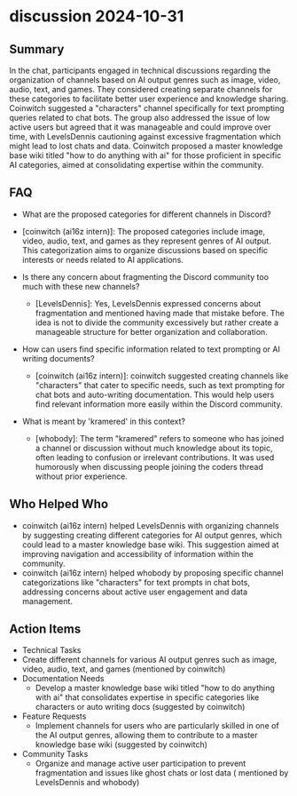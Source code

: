 # discussion 2024-10-31

## Summary

In the chat, participants engaged in technical discussions regarding the organization of channels based on AI output
genres such as image, video, audio, text, and games. They considered creating separate channels for these categories to
facilitate better user experience and knowledge sharing. Coinwitch suggested a "characters" channel specifically for
text prompting queries related to chat bots. The group also addressed the issue of low active users but agreed that it
was manageable and could improve over time, with LevelsDennis cautioning against excessive fragmentation which might
lead to lost chats and data. Coinwitch proposed a master knowledge base wiki titled "how to do anything with ai" for
those proficient in specific AI categories, aimed at consolidating expertise within the community.

## FAQ

- What are the proposed categories for different channels in Discord?
- [coinwitch (ai16z intern)]: The proposed categories include image, video, audio, text, and games as they represent
  genres of AI output. This categorization aims to organize discussions based on specific interests or needs related to
  AI applications.

- Is there any concern about fragmenting the Discord community too much with these new channels?

    - [LevelsDennis]: Yes, LevelsDennis expressed concerns about fragmentation and mentioned having made that mistake
      before. The idea is not to divide the community excessively but rather create a manageable structure for better
      organization and collaboration.

- How can users find specific information related to text prompting or AI writing documents?

    - [coinwitch (ai16z intern)]: coinwitch suggested creating channels like "characters" that cater to specific needs,
      such as text prompting for chat bots and auto-writing documentation. This would help users find relevant
      information more easily within the Discord community.

- What is meant by 'kramered' in this context?
    - [whobody]: The term "kramered" refers to someone who has joined a channel or discussion without much knowledge
      about its topic, often leading to confusion or irrelevant contributions. It was used humorously when discussing
      people joining the coders thread without prior experience.

## Who Helped Who

- coinwitch (ai16z intern) helped LevelsDennis with organizing channels by suggesting creating different categories for
  AI output genres, which could lead to a master knowledge base wiki. This suggestion aimed at improving navigation and
  accessibility of information within the community.
- coinwitch (ai16z intern) helped whobody by proposing specific channel categorizations like "characters" for text prompts in chat bots, addressing concerns about active user engagement and data management.

## Action Items

- Technical Tasks
- Create different channels for various AI output genres such as image, video, audio, text, and games (mentioned by
  coinwitch)
- Documentation Needs
    - Develop a master knowledge base wiki titled "how to do anything with ai" that consolidates expertise in specific
      categories like characters or auto writing docs (suggested by coinwitch)
- Feature Requests
    - Implement channels for users who are particularly skilled in one of the AI output genres, allowing them to
      contribute to a master knowledge base wiki (suggested by coinwitch)
- Community Tasks
    - Organize and manage active user participation to prevent fragmentation and issues like ghost chats or lost data (
      mentioned by LevelsDennis and whobody)
